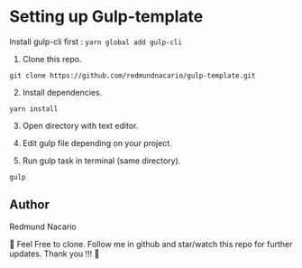 # Setting up Gulp-template

Install gulp-cli first : `yarn global add gulp-cli`

1. Clone this repo.
```
git clone https://github.com/redmundnacario/gulp-template.git
```

2. Install dependencies.
```
yarn install
```

3. Open directory with text editor.

4. Edit gulp file depending on your project.
   
5. Run gulp task in terminal (same directory).
```
gulp
```

## Author
Redmund Nacario


🚀 Feel Free to clone. Follow me in github and star/watch this repo for
further updates. Thank you !!! 🚀